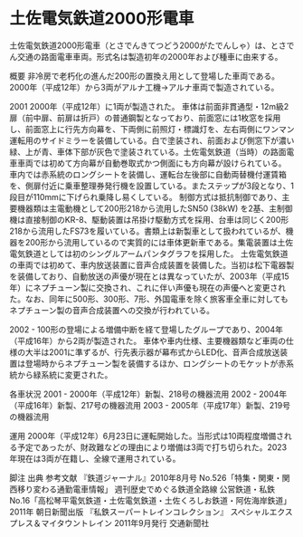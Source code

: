 # 土佐電気鉄道2000形電車

土佐電気鉄道2000形電車（とさでんきてつどう2000がたでんしゃ）は、とさでん交通の路面電車車両。形式名は製造初年の2000年および種車に由来する。

概要
非冷房で老朽化の進んだ200形の置換え用として登場した車両である。2000年（平成12年）から3両がアルナ工機→アルナ車両で製造されている。

2001
2000年（平成12年）に1両が製造された。
車体は前面非貫通型・12m級2扉（前中扉、前扉は折戸）の普通鋼製となっており、前面窓には1枚窓を採用し、前面窓上に行先方向幕を、下両側に前照灯・標識灯を、左右両側にワンマン運転用のサイドミラーを装備している。白で塗装され、前面および側窓下が濃い緑、上が青、車体下部が灰色で塗装されている。土佐電気鉄道（当時）の路面電車車両では初めて方向幕が自動巻取式かつ側面にも方向幕が設けられている。
車内では赤系統のロングシートを装備し、運転台左後部に自動両替機付運賃箱を、側扉付近に乗車整理券発行機を設置している。またステップが3段となり、1段目が110mmに下げられ乗降し易くしている。
制御方式は抵抗制御であり、主要機器類は主電動機として200形218から流用したSN50 (38kW) を2基、主制御機は直接制御のKR-8、駆動装置は吊掛け駆動方式を採用、台車は同じく200形218から流用したFS73を履いている。書類上は新製車として扱われているが、機器を200形から流用しているので実質的には車体更新車である。集電装置は土佐電気鉄道としては初のシングルアームパンタグラフを採用した。
土佐電気鉄道の車両では初めて、車内放送装置に音声合成装置を装備した。当初は松下電器製を装備しており、自動放送の声優が現在とは異なっていたが、2003年（平成15年）にネプチューン製に交換され、これに伴い声優も現在の声優へと変更された。なお、同年に500形、300形、7形、外国電車を除く旅客車全車に対してもネプチューン製の音声合成装置への交換が行われている。

2002 -
100形の登場による増備中断を経て登場したグループであり、2004年（平成16年）から2両が製造された。
車体や車内仕様、主要機器類など車両の仕様の大半は2001に準ずるが、行先表示器が幕布式からLED化、音声合成放送装置は登場時からネプチューン製を装備するほか、ロングシートのモケットが赤系統から緑系統に変更された。

各車状況
2001 - 2000年（平成12年）新製、218号の機器流用
2002 - 2004年（平成16年）新製、217号の機器流用
2003 - 2005年（平成17年）新製、219号の機器流用

運用
2000年（平成12年）6月23日に運転開始した。当形式は10両程度増備される予定であったが、財政難などの理由により増備は3両で打ち切られた。2023年現在は3両が在籍し、全線で運用されている。

脚注
出典
参考文献
『鉄道ジャーナル』2010年8月号 No.526「特集・関東・関西移り変わる通勤電車情報」
週刊歴史でめぐる鉄道全路線 公営鉄道・私鉄 No.16「高松琴平電気鉄道・土佐電気鉄道・土佐くろしお鉄道・阿佐海岸鉄道」2011年 朝日新聞出版
『私鉄スーパートレインコレクション』 スペシャルエクスプレス＆マイタウントレイン 2011年9月発行 交通新聞社